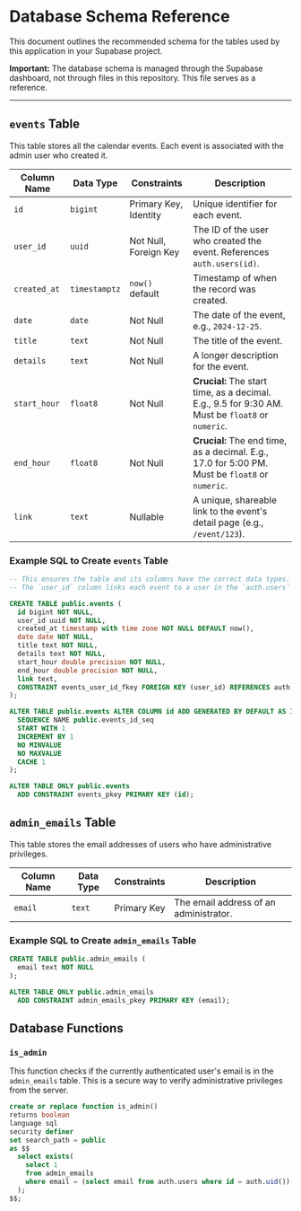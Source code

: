 # Database Schema Reference

This document outlines the recommended schema for the tables used by this application in your Supabase project.

**Important:** The database schema is managed through the Supabase dashboard, not through files in this repository. This file serves as a reference.

---

## `events` Table

This table stores all the calendar events. Each event is associated with the admin user who created it.

| Column Name     | Data Type     | Constraints                | Description                                                                 |
|-----------------|---------------|----------------------------|-----------------------------------------------------------------------------|
| `id`            | `bigint`      | Primary Key, Identity      | Unique identifier for each event.                                           |
| `user_id`       | `uuid`        | Not Null, Foreign Key      | The ID of the user who created the event. References `auth.users(id)`.      |
| `created_at`    | `timestamptz` | `now()` default            | Timestamp of when the record was created.                                   |
| `date`          | `date`        | Not Null                   | The date of the event, e.g., `2024-12-25`.                                    |
| `title`         | `text`        | Not Null                   | The title of the event.                                                     |
| `details`       | `text`        | Not Null                   | A longer description for the event.                                         |
| `start_hour`    | `float8`      | Not Null                   | **Crucial:** The start time, as a decimal. E.g., 9.5 for 9:30 AM. Must be `float8` or `numeric`. |
| `end_hour`      | `float8`      | Not Null                   | **Crucial:** The end time, as a decimal. E.g., 17.0 for 5:00 PM. Must be `float8` or `numeric`. |
| `link`          | `text`        | Nullable                   | A unique, shareable link to the event's detail page (e.g., `/event/123`).   |

### Example SQL to Create `events` Table
```sql
-- This ensures the table and its columns have the correct data types.
-- The `user_id` column links each event to a user in the `auth.users` table.

CREATE TABLE public.events (
  id bigint NOT NULL,
  user_id uuid NOT NULL,
  created_at timestamp with time zone NOT NULL DEFAULT now(),
  date date NOT NULL,
  title text NOT NULL,
  details text NOT NULL,
  start_hour double precision NOT NULL,
  end_hour double precision NOT NULL,
  link text,
  CONSTRAINT events_user_id_fkey FOREIGN KEY (user_id) REFERENCES auth.users(id) ON DELETE CASCADE
);

ALTER TABLE public.events ALTER COLUMN id ADD GENERATED BY DEFAULT AS IDENTITY (
  SEQUENCE NAME public.events_id_seq
  START WITH 1
  INCREMENT BY 1
  NO MINVALUE
  NO MAXVALUE
  CACHE 1
);

ALTER TABLE ONLY public.events
  ADD CONSTRAINT events_pkey PRIMARY KEY (id);
```

## `admin_emails` Table

This table stores the email addresses of users who have administrative privileges.

| Column Name | Data Type | Constraints | Description                                   |
|-------------|-----------|-------------|-----------------------------------------------|
| `email`     | `text`    | Primary Key | The email address of an administrator.        |


### Example SQL to Create `admin_emails` Table
```sql
CREATE TABLE public.admin_emails (
  email text NOT NULL
);

ALTER TABLE ONLY public.admin_emails
  ADD CONSTRAINT admin_emails_pkey PRIMARY KEY (email);
```

## Database Functions

### `is_admin`

This function checks if the currently authenticated user's email is in the `admin_emails` table. This is a secure way to verify administrative privileges from the server.

```sql
create or replace function is_admin()
returns boolean
language sql
security definer
set search_path = public
as $$
  select exists(
    select 1
    from admin_emails
    where email = (select email from auth.users where id = auth.uid())
  );
$$;
```
